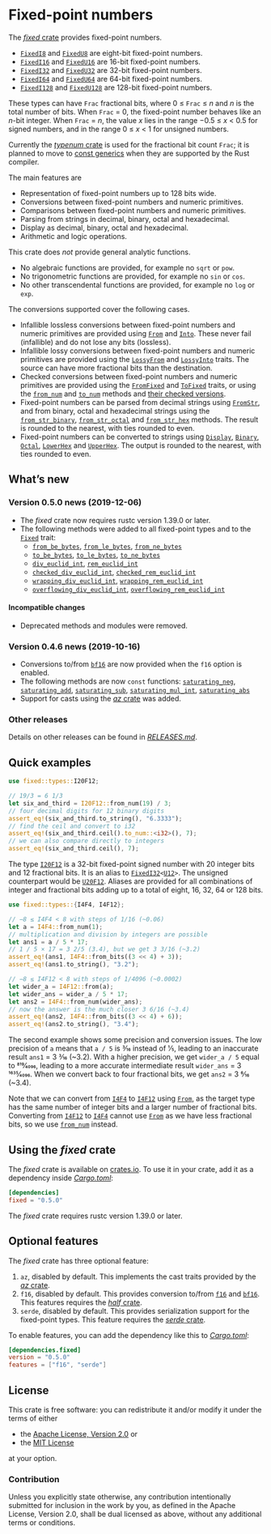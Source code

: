 <!-- Copyright © 2018–2019 Trevor Spiteri -->

<!-- Copying and distribution of this file, with or without
modification, are permitted in any medium without royalty provided the
copyright notice and this notice are preserved. This file is offered
as-is, without any warranty. -->

# Fixed-point numbers

The [*fixed* crate] provides fixed-point numbers.

  * [`FixedI8`] and [`FixedU8`] are eight-bit fixed-point numbers.
  * [`FixedI16`] and [`FixedU16`] are 16-bit fixed-point numbers.
  * [`FixedI32`] and [`FixedU32`] are 32-bit fixed-point numbers.
  * [`FixedI64`] and [`FixedU64`] are 64-bit fixed-point numbers.
  * [`FixedI128`] and [`FixedU128`] are 128-bit fixed-point numbers.

These types can have `Frac` fractional bits, where
0 ≤ `Frac` ≤ <i>n</i> and <i>n</i> is the total number of bits. When
`Frac` = 0, the fixed-point number behaves like an <i>n</i>-bit
integer. When `Frac` = <i>n</i>, the value <i>x</i> lies in the range
−0.5 ≤ <i>x</i> < 0.5 for signed numbers, and in the range
0 ≤ <i>x</i> < 1 for unsigned numbers.

Currently the [*typenum* crate] is used for the fractional bit count
`Frac`; it is planned to move to [const generics] when they are
supported by the Rust compiler.

The main features are

  * Representation of fixed-point numbers up to 128 bits wide.
  * Conversions between fixed-point numbers and numeric primitives.
  * Comparisons between fixed-point numbers and numeric primitives.
  * Parsing from strings in decimal, binary, octal and hexadecimal.
  * Display as decimal, binary, octal and hexadecimal.
  * Arithmetic and logic operations.

This crate does *not* provide general analytic functions.

  * No algebraic functions are provided, for example no `sqrt` or
    `pow`.
  * No trigonometric functions are provided, for example no `sin` or
    `cos`.
  * No other transcendental functions are provided, for example no
    `log` or `exp`.

The conversions supported cover the following cases.

  * Infallible lossless conversions between fixed-point numbers and
    numeric primitives are provided using [`From`] and [`Into`]. These
    never fail (infallible) and do not lose any bits (lossless).
  * Infallible lossy conversions between fixed-point numbers and
    numeric primitives are provided using the [`LossyFrom`] and
    [`LossyInto`] traits. The source can have more fractional bits
    than the destination.
  * Checked conversions between fixed-point numbers and numeric
    primitives are provided using the [`FromFixed`] and [`ToFixed`]
    traits, or using the [`from_num`] and [`to_num`] methods and
    [their checked versions][`checked_from_num`].
  * Fixed-point numbers can be parsed from decimal strings using
    [`FromStr`], and from binary, octal and hexadecimal strings using
    the [`from_str_binary`], [`from_str_octal`] and [`from_str_hex`]
    methods. The result is rounded to the nearest, with ties rounded
    to even.
  * Fixed-point numbers can be converted to strings using [`Display`],
    [`Binary`], [`Octal`], [`LowerHex`] and [`UpperHex`]. The output
    is rounded to the nearest, with ties rounded to even.

## What’s new

### Version 0.5.0 news (2019-12-06)

  * The *fixed* crate now requires rustc version 1.39.0 or later.
  * The following methods were added to all fixed-point types and to
    the [`Fixed`] trait:
      * [`from_be_bytes`], [`from_le_bytes`], [`from_ne_bytes`]
	  * [`to_be_bytes`], [`to_le_bytes`], [`to_ne_bytes`]
	  * [`div_euclid_int`], [`rem_euclid_int`]
	  * [`checked_div_euclid_int`], [`checked_rem_euclid_int`]
	  * [`wrapping_div_euclid_int`], [`wrapping_rem_euclid_int`]
	  * [`overflowing_div_euclid_int`], [`overflowing_rem_euclid_int`]

[`Fixed`]: https://docs.rs/fixed/0.5.0/fixed/traits/trait.Fixed.html
[`checked_div_euclid_int`]: https://docs.rs/fixed/0.5.0/fixed/struct.FixedI32.html#method.checked_div_euclid_int
[`checked_rem_euclid_int`]: https://docs.rs/fixed/0.5.0/fixed/struct.FixedI32.html#method.checked_rem_euclid_int
[`div_euclid_int`]: https://docs.rs/fixed/0.5.0/fixed/struct.FixedI32.html#method.div_euclid_int
[`from_be_bytes`]: https://docs.rs/fixed/0.5.0/fixed/struct.FixedI32.html#method.from_be_bytes
[`from_le_bytes`]: https://docs.rs/fixed/0.5.0/fixed/struct.FixedI32.html#method.from_le_bytes
[`from_ne_bytes`]: https://docs.rs/fixed/0.5.0/fixed/struct.FixedI32.html#method.from_ne_bytes
[`overflowing_div_euclid_int`]: https://docs.rs/fixed/0.5.0/fixed/struct.FixedI32.html#method.overflowing_div_euclid_int
[`overflowing_rem_euclid_int`]: https://docs.rs/fixed/0.5.0/fixed/struct.FixedI32.html#method.overflowing_rem_euclid_int
[`rem_euclid_int`]: https://docs.rs/fixed/0.5.0/fixed/struct.FixedI32.html#method.rem_euclid_int
[`to_be_bytes`]: https://docs.rs/fixed/0.5.0/fixed/struct.FixedI32.html#method.to_be_bytes
[`to_le_bytes`]: https://docs.rs/fixed/0.5.0/fixed/struct.FixedI32.html#method.to_le_bytes
[`to_ne_bytes`]: https://docs.rs/fixed/0.5.0/fixed/struct.FixedI32.html#method.to_ne_bytes
[`wrapping_div_euclid_int`]: https://docs.rs/fixed/0.5.0/fixed/struct.FixedI32.html#method.wrapping_div_euclid_int
[`wrapping_rem_euclid_int`]: https://docs.rs/fixed/0.5.0/fixed/struct.FixedI32.html#method.wrapping_rem_euclid_int

#### Incompatible changes

  * Deprecated methods and modules were removed.

### Version 0.4.6 news (2019-10-16)

  * Conversions to/from [`bf16`] are now provided when the `f16`
    option is enabled.
  * The following methods are now `const` functions:
    [`saturating_neg`], [`saturating_add`], [`saturating_sub`],
    [`saturating_mul_int`], [`saturating_abs`]
  * Support for casts using the [*az* crate] was added.

[`saturating_abs`]: https://docs.rs/fixed/0.5.0/fixed/struct.FixedI32.html#method.saturating_abs
[`saturating_add`]: https://docs.rs/fixed/0.5.0/fixed/struct.FixedI32.html#method.saturating_add
[`saturating_mul_int`]: https://docs.rs/fixed/0.5.0/fixed/struct.FixedI32.html#method.saturating_mul_int
[`saturating_sub`]: https://docs.rs/fixed/0.5.0/fixed/struct.FixedI32.html#method.saturating_sub
[`saturating_neg`]: https://docs.rs/fixed/0.5.0/fixed/struct.FixedI32.html#method.saturating_neg

### Other releases

Details on other releases can be found in [*RELEASES.md*].

[*RELEASES.md*]: https://gitlab.com/tspiteri/fixed/blob/master/RELEASES.md

## Quick examples

```rust
use fixed::types::I20F12;

// 19/3 = 6 1/3
let six_and_third = I20F12::from_num(19) / 3;
// four decimal digits for 12 binary digits
assert_eq!(six_and_third.to_string(), "6.3333");
// find the ceil and convert to i32
assert_eq!(six_and_third.ceil().to_num::<i32>(), 7);
// we can also compare directly to integers
assert_eq!(six_and_third.ceil(), 7);
```

The type [`I20F12`] is a 32-bit fixed-point signed number with 20
integer bits and 12 fractional bits. It is an alias to
<code>[FixedI32][`FixedI32`]&lt;[U12][`U12`]&gt;</code>. The unsigned
counterpart would be [`U20F12`]. Aliases are provided for all
combinations of integer and fractional bits adding up to a total of
eight, 16, 32, 64 or 128 bits.

```rust
use fixed::types::{I4F4, I4F12};

// −8 ≤ I4F4 < 8 with steps of 1/16 (~0.06)
let a = I4F4::from_num(1);
// multiplication and division by integers are possible
let ans1 = a / 5 * 17;
// 1 / 5 × 17 = 3 2/5 (3.4), but we get 3 3/16 (~3.2)
assert_eq!(ans1, I4F4::from_bits((3 << 4) + 3));
assert_eq!(ans1.to_string(), "3.2");

// −8 ≤ I4F12 < 8 with steps of 1/4096 (~0.0002)
let wider_a = I4F12::from(a);
let wider_ans = wider_a / 5 * 17;
let ans2 = I4F4::from_num(wider_ans);
// now the answer is the much closer 3 6/16 (~3.4)
assert_eq!(ans2, I4F4::from_bits((3 << 4) + 6));
assert_eq!(ans2.to_string(), "3.4");
```

The second example shows some precision and conversion issues. The low
precision of `a` means that `a / 5` is 3⁄16 instead of 1⁄5, leading to
an inaccurate result `ans1` = 3 3⁄16 (~3.2). With a higher precision,
we get `wider_a / 5` equal to 819⁄4096, leading to a more accurate
intermediate result `wider_ans` = 3 1635⁄4096. When we convert back to
four fractional bits, we get `ans2` = 3 6⁄16 (~3.4).

Note that we can convert from [`I4F4`] to [`I4F12`] using [`From`], as
the target type has the same number of integer bits and a larger
number of fractional bits. Converting from [`I4F12`] to [`I4F4`]
cannot use [`From`] as we have less fractional bits, so we use
[`from_num`] instead.

## Using the *fixed* crate

The *fixed* crate is available on [crates.io][*fixed* crate]. To use
it in your crate, add it as a dependency inside [*Cargo.toml*]:

```toml
[dependencies]
fixed = "0.5.0"
```

The *fixed* crate requires rustc version 1.39.0 or later.

## Optional features

The *fixed* crate has three optional feature:

 1. `az`, disabled by default. This implements the cast traits
    provided by the [*az* crate].
 2. `f16`, disabled by default. This provides conversion to/from
    [`f16`] and [`bf16`]. This features requires the [*half* crate].
 3. `serde`, disabled by default. This provides serialization support
    for the fixed-point types. This feature requires the
    [*serde* crate].

To enable features, you can add the dependency like this to
[*Cargo.toml*]:

```toml
[dependencies.fixed]
version = "0.5.0"
features = ["f16", "serde"]
```

## License

This crate is free software: you can redistribute it and/or modify it
under the terms of either

  * the [Apache License, Version 2.0][LICENSE-APACHE] or
  * the [MIT License][LICENSE-MIT]

at your option.

### Contribution

Unless you explicitly state otherwise, any contribution intentionally
submitted for inclusion in the work by you, as defined in the Apache
License, Version 2.0, shall be dual licensed as above, without any
additional terms or conditions.

[*Cargo.toml*]: https://doc.rust-lang.org/cargo/guide/dependencies.html
[*az* crate]: https://crates.io/crates/az
[*fixed* crate]: https://crates.io/crates/fixed
[*half* crate]: https://crates.io/crates/half
[*serde* crate]: https://crates.io/crates/serde
[*typenum* crate]: https://crates.io/crates/typenum
[LICENSE-APACHE]: https://www.apache.org/licenses/LICENSE-2.0
[LICENSE-MIT]: https://opensource.org/licenses/MIT
[`Binary`]: https://doc.rust-lang.org/nightly/core/fmt/trait.Binary.html
[`Display`]: https://doc.rust-lang.org/nightly/core/fmt/trait.Display.html
[`FixedI128`]: https://docs.rs/fixed/0.5.0/fixed/struct.FixedI128.html
[`FixedI16`]: https://docs.rs/fixed/0.5.0/fixed/struct.FixedI16.html
[`FixedI32`]: https://docs.rs/fixed/0.5.0/fixed/struct.FixedI32.html
[`FixedI64`]: https://docs.rs/fixed/0.5.0/fixed/struct.FixedI64.html
[`FixedI8`]: https://docs.rs/fixed/0.5.0/fixed/struct.FixedI8.html
[`FixedU128`]: https://docs.rs/fixed/0.5.0/fixed/struct.FixedU128.html
[`FixedU16`]: https://docs.rs/fixed/0.5.0/fixed/struct.FixedU16.html
[`FixedU32`]: https://docs.rs/fixed/0.5.0/fixed/struct.FixedU32.html
[`FixedU64`]: https://docs.rs/fixed/0.5.0/fixed/struct.FixedU64.html
[`FixedU8`]: https://docs.rs/fixed/0.5.0/fixed/struct.FixedU8.html
[`FromFixed`]: https://docs.rs/fixed/0.5.0/fixed/traits/trait.FromFixed.html
[`FromStr`]: https://doc.rust-lang.org/nightly/core/str/trait.FromStr.html
[`From`]: https://doc.rust-lang.org/nightly/core/convert/trait.From.html
[`I20F12`]: https://docs.rs/fixed/0.5.0/fixed/types/type.I20F12.html
[`I4F12`]: https://docs.rs/fixed/0.5.0/fixed/types/type.I4F12.html
[`I4F4`]: https://docs.rs/fixed/0.5.0/fixed/types/type.I4F4.html
[`Into`]: https://doc.rust-lang.org/nightly/core/convert/trait.Into.html
[`LossyFrom`]: https://docs.rs/fixed/0.5.0/fixed/traits/trait.LossyFrom.html
[`LossyInto`]: https://docs.rs/fixed/0.5.0/fixed/traits/trait.LossyInto.html
[`LowerHex`]: https://doc.rust-lang.org/nightly/core/fmt/trait.LowerHex.html
[`Octal`]: https://doc.rust-lang.org/nightly/core/fmt/trait.Octal.html
[`ToFixed`]: https://docs.rs/fixed/0.5.0/fixed/traits/trait.ToFixed.html
[`U12`]: https://docs.rs/fixed/0.5.0/fixed/types/extra/type.U12.html
[`U20F12`]: https://docs.rs/fixed/0.5.0/fixed/types/type.U20F12.html
[`UpperHex`]: https://doc.rust-lang.org/nightly/core/fmt/trait.UpperHex.html
[`bf16`]: https://docs.rs/half/^1/half/struct.bf16.html
[`checked_from_num`]: https://docs.rs/fixed/0.5.0/fixed/struct.FixedI32.html#method.checked_from_num
[`f16`]: https://docs.rs/half/^1/half/struct.f16.html
[`from_num`]: https://docs.rs/fixed/0.5.0/fixed/struct.FixedI32.html#method.from_num
[`from_str_binary`]: https://docs.rs/fixed/0.5.0/fixed/struct.FixedI32.html#method.from_str_binary
[`from_str_hex`]: https://docs.rs/fixed/0.5.0/fixed/struct.FixedI32.html#method.from_str_hex
[`from_str_octal`]: https://docs.rs/fixed/0.5.0/fixed/struct.FixedI32.html#method.from_str_octal
[`to_num`]: https://docs.rs/fixed/0.5.0/fixed/struct.FixedI32.html#method.to_num
[const generics]: https://github.com/rust-lang/rust/issues/44580
